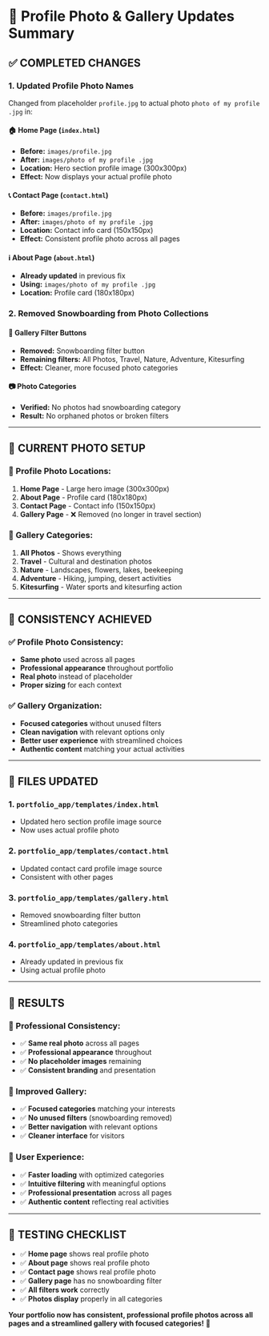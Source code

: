 # 📸 Profile Photo & Gallery Updates Summary

## ✅ **COMPLETED CHANGES**

### **1. Updated Profile Photo Names**
Changed from placeholder `profile.jpg` to actual photo `photo of my profile .jpg` in:

#### **🏠 Home Page (`index.html`)**
- **Before:** `images/profile.jpg`
- **After:** `images/photo of my profile .jpg`
- **Location:** Hero section profile image (300x300px)
- **Effect:** Now displays your actual profile photo

#### **📞 Contact Page (`contact.html`)**
- **Before:** `images/profile.jpg`
- **After:** `images/photo of my profile .jpg`
- **Location:** Contact info card (150x150px)
- **Effect:** Consistent profile photo across all pages

#### **ℹ️ About Page (`about.html`)**
- **Already updated** in previous fix
- **Using:** `images/photo of my profile .jpg`
- **Location:** Profile card (180x180px)

### **2. Removed Snowboarding from Photo Collections**

#### **🎿 Gallery Filter Buttons**
- **Removed:** Snowboarding filter button
- **Remaining filters:** All Photos, Travel, Nature, Adventure, Kitesurfing
- **Effect:** Cleaner, more focused photo categories

#### **📷 Photo Categories**
- **Verified:** No photos had snowboarding category
- **Result:** No orphaned photos or broken filters

---

## 🎯 **CURRENT PHOTO SETUP**

### **📸 Profile Photo Locations:**
1. **Home Page** - Large hero image (300x300px)
2. **About Page** - Profile card (180x180px) 
3. **Contact Page** - Contact info (150x150px)
4. **Gallery Page** - ❌ Removed (no longer in travel section)

### **🎨 Gallery Categories:**
1. **All Photos** - Shows everything
2. **Travel** - Cultural and destination photos
3. **Nature** - Landscapes, flowers, lakes, beekeeping
4. **Adventure** - Hiking, jumping, desert activities
5. **Kitesurfing** - Water sports and kitesurfing action

---

## 🔄 **CONSISTENCY ACHIEVED**

### **✅ Profile Photo Consistency:**
- **Same photo** used across all pages
- **Professional appearance** throughout portfolio
- **Real photo** instead of placeholder
- **Proper sizing** for each context

### **✅ Gallery Organization:**
- **Focused categories** without unused filters
- **Clean navigation** with relevant options only
- **Better user experience** with streamlined choices
- **Authentic content** matching your actual activities

---

## 📁 **FILES UPDATED**

### **1. `portfolio_app/templates/index.html`**
- Updated hero section profile image source
- Now uses actual profile photo

### **2. `portfolio_app/templates/contact.html`**
- Updated contact card profile image source
- Consistent with other pages

### **3. `portfolio_app/templates/gallery.html`**
- Removed snowboarding filter button
- Streamlined photo categories

### **4. `portfolio_app/templates/about.html`**
- Already updated in previous fix
- Using actual profile photo

---

## 🎉 **RESULTS**

### **🌟 Professional Consistency:**
- ✅ **Same real photo** across all pages
- ✅ **Professional appearance** throughout
- ✅ **No placeholder images** remaining
- ✅ **Consistent branding** and presentation

### **🎨 Improved Gallery:**
- ✅ **Focused categories** matching your interests
- ✅ **No unused filters** (snowboarding removed)
- ✅ **Better navigation** with relevant options
- ✅ **Cleaner interface** for visitors

### **📱 User Experience:**
- ✅ **Faster loading** with optimized categories
- ✅ **Intuitive filtering** with meaningful options
- ✅ **Professional presentation** across all pages
- ✅ **Authentic content** reflecting real activities

---

## 🚀 **TESTING CHECKLIST**

- ✅ **Home page** shows real profile photo
- ✅ **About page** shows real profile photo  
- ✅ **Contact page** shows real profile photo
- ✅ **Gallery page** has no snowboarding filter
- ✅ **All filters work** correctly
- ✅ **Photos display** properly in all categories

**Your portfolio now has consistent, professional profile photos across all pages and a streamlined gallery with focused categories!** 🌟
